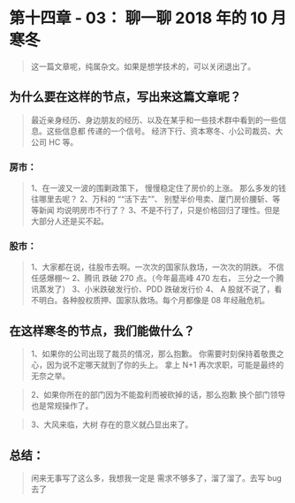 # 第十四章 - 03： 聊一聊 2018 年的 10 月寒冬

> 这一篇文章呢，纯属杂文。如果是想学技术的，可以关闭退出了。

## 为什么要在这样的节点，写出来这篇文章呢？

> 最近亲身经历、身边朋友的经历、以及在某乎和一些技术群中看到的一些信息。这些信息都 传递的一个信号。 经济下行、资本寒冬、小公司裁员、大公司 HC 等。

### 房市：

> 1、在一波又一波的围剿政策下， 慢慢稳定住了房价的上涨。 那么多发的钱往哪里去呢？
> 2、万科的 ““活下去””、 别墅半价甩卖、厦门房价腰斩、等等新闻 均说明房市不行了？
> 3、不是不行了，只是价格回归了理性。但是大部分人还是买不起。

### 股市：

> 1、大家都在说，往股市去啊。一次次的国家队救场，一次次的阴跌。 不信任感爆棚～
> 2、腾讯 跌破 270 点。（今年最高峰 470 左右， 三分之一个腾讯蒸发了）
> 3、小米跌破发行价、PDD 跌破发行价
> 4、 A 股就不说了，看不明白。各种股权质押、国家队救场。每个月都像是 08 年经融危机。

## 在这样寒冬的节点，我们能做什么？

> 1、如果你的公司出现了裁员的情况，那么抱歉。
> 你需要时刻保持着敬畏之心，因为说不定哪天就到了你的头上。 拿上 N+1 再次求职，可能是最终的无奈之举。

> 2、如果你所在的部门因为不能盈利而被砍掉的话，那么抱歉
> 换个部门领导也是常规操作了。

> 3、大风来临，大树 存在的意义就凸显出来了。

## 总结：

> 闲来无事写了这么多，我想我一定是 需求不够多了，溜了溜了。去写 bug 去了
